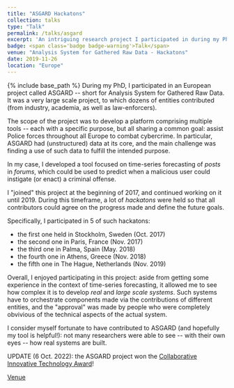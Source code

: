 ```yaml
---
title: "ASGARD Hackatons"
collection: talks
type: "Talk"
permalink: /talks/asgard
excerpt: 'An intriguing research project I participated in during my PhD.'
badge: <span class='badge badge-warning'>Talk</span>
venue: "Analysis System for Gathered Raw Data - Hackatons"
date: 2019-11-26
location: "Europe"
---
```

{% include base_path %}
During my PhD, I participated in an European project called ASGARD -- short for Analysis System for Gathered Raw Data. It was a very large scale project, to which dozens of entities contributed (from industry, academia, as well as law-enforcers).

The scope of the project was to develop a platform comprising multiple tools -- each with a specific purpose, but all sharing a common goal: assist Police forces throughout all Europe to combat cybercrime. In particular, ASGARD had (unstructured) data at its core, and the main challenge was finding a use of such data to fulfill the intended purpose. 

In my case, I developed a tool focused on time-series forecasting of *posts* in *forums*, which could be used to predict when a malicious user could instigate (or enact) a criminal offense.

I "joined" this project at the beginning of 2017, and continued working on it until 2019. During this timeframe, a lot of *hackatons* were held so that all contributors could agree on the progress made and define the future goals.

Specifically, I participated in 5 of such hackatons:
* the first one held in Stockholm, Sweden (Oct. 2017)
* the second one in Paris, France (Nov. 2017)
* the third one in Palma, Spain (May. 2018)
* the fourth one in Athens, Greece (Nov. 2018)
* the fifth one in The Hague, Netherlands (Nov. 2019)

Overall, I enjoyed participating in this project: aside from getting some experience in the context of time-series forecasting, it allowed me to see how complex it is to develop *real* and *large scale systems*. Such systems have to orchestrate components made via the contributions of different entities, and the "approval" was made by people who were completely obvivious of the technical aspects of the actual system.

I consider myself fortunate to have contributed to ASGARD (and hopefully my tool is helpful!): not many researchers were able to see -- with their own eyes -- how real systems are built.

UPDATE (6 Oct. 2022): the ASGARD project won the [Collaborative Innovative Technology Award](https://home-affairs.ec.europa.eu/news/security-innovation-award-2022-2022-09-30_en)!

<a class="btn btn-outline-primary my-1 mr-1 btn-sm" href="https://www.asgard-project.eu/" target="_blank" rel="noopener">Venue</a>